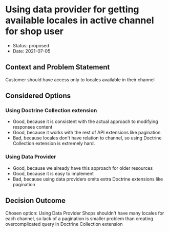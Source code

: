 # Using data provider for getting available locales in active channel for shop user

* Status: proposed
* Date: 2021-07-05

## Context and Problem Statement
Customer should have access only to locales available in their channel

## Considered Options

### Using Doctrine Collection extension

* Good, because it is consistent with the actual approach to modifying responses content
* Good, because it works with the rest of API extensions like pagination
* Bad, because locales don't have relation to channel, so using Doctrine Collection extension is extremely hard.

### Using Data Provider

* Good, because we already have this approach for older resources
* Good, because it is easy to implement 
* Bad, because using data providers omits extra Doctrine extensions like pagination

## Decision Outcome

Chosen option: Using Data Provider
Shops shouldn't have many locales for each channel, so lack of a pagination is smaller problem than creating overcomplicated query in Doctrine Collection extension
